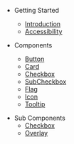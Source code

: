<!-- 
type: nav
 -->

+ Getting Started
  * [Introduction](./)
  - [Accessibility](./accessibility/overview)

+ Components
    - [Button](./components/button)
    - [Card](./components/card)
    - [Checkbox](./components/checkbox)
    - [SubCheckbox](./components/sub-checkbox)
    - [Flag](./components/flag)
    - [Icon](./components/icon)
    - [Tooltip](./components/tooltip)

- Sub Components
  - [Checkbox](./components/sub-checkbox)
  - [Overlay](./components/sub-overlay)
